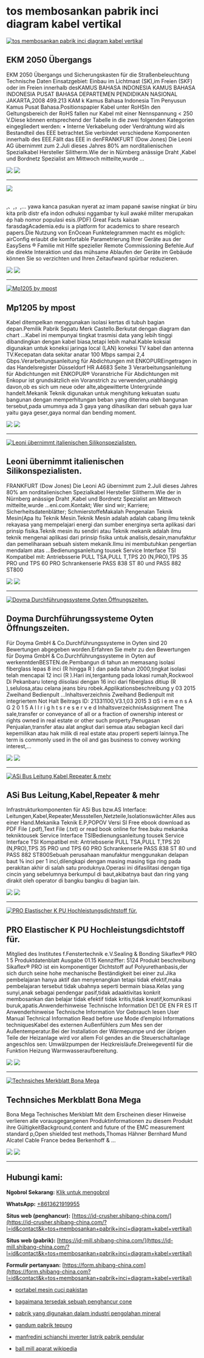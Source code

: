 # tos membosankan pabrik inci diagram kabel vertikal

<a href="https://swt.shibang-china.com/?l=id&img&k=tos+membosankan+pabrik+inci+diagram+kabel+vertikal" target="_blank">![tos membosankan pabrik inci diagram kabel vertikal](http://static.shibang-china.com/all-800x300/1256.jpg)</a>

## EKM 2050 &#220;bergangs
EKM 2050 &#220;bergangs und Sicherungskasten f&#252;r die Stra&#223;enbeleuchtung Technische Daten Einsatzgebiet: Einbau im Lichtmast (SK),im Freien (SKF) oder im Freien innerhalb desKAMUS BAHASA INDONESIA KAMUS BAHASA INDONESIA PUSAT BAHASA DEPARTEMEN PENDIDIKAN NASIONAL JAKARTA,2008 499.213 KAM k Kamus Bahasa Indonesia Tim Penyusun Kamus Pusat Bahasa.Positionspapier Kabel unter RoHSIn den Geltungsbereich der RoHS fallen nur Kabel mit einer Nennspannung &lt; 250 V.Diese k&#246;nnen entsprechend der Tabelle in die zwei folgenden Kategorien eingegliedert werden: • Interne Verkabelung oder Verdrahtung wird als Bestandteil des EEE betrachtet.Sie verbindet verschiedene Komponenten innerhalb des EEE.F&#228;llt das EEE in denFRANKFURT (Dow Jones) Die Leoni AG &#252;bernimmt zum 2.Juli dieses Jahres 80% am norditalienischen Spezialkabel Hersteller Silitherm.Wie der in N&#252;rnberg an&#228;ssige Draht ,Kabel und Bordnetz Spezialist am Mittwoch mitteilte,wurde …


<a href="https://whatsapp.shibangsoft.com/WhatsApp.php" target="_blank" title="WhatsApp">![](http://static.shibang-china.com/icon/whatsapp.png)</a> <a href="https://swt.shibang-china.com/?l=id&icon&k=tos+membosankan+pabrik+inci+diagram+kabel+vertikal" target="_blank">![](http://static.shibang-china.com/icon/chat-id.png)</a>

---

<a href="https://swt.shibang-china.com/?l=id&img&k=tos+membosankan+pabrik+inci+diagram+kabel+vertikal" target="_blank">![](http://static.shibang-china.com/all-800x300/961.jpg)</a>

## 
,、,，,… yawa kanca pasukan nyerat az imam papan&#233; sawise ningkat &#252;r biru kita prib distr efa indon odhuksi nggambar ty kuil awak&#233; militer merupakan &#233;p hab nomor populasi esis.(PDF) Great Facts kaisan farasdagAcademia.edu is a platform for academics to share research papers.Die Nutzung von EnOcean Funktelegrammen macht es m&#246;glich: airConfig erlaubt die komfortable Parametrierung Ihrer Ger&#228;te aus der EasySens &#174; Familie mit Hilfe spezieller Remote Commissioning Befehle.Auf die direkte Interaktion und das m&#252;hsame Ablaufen der Ger&#228;te im Geb&#228;ude k&#246;nnen Sie so verzichten und Ihren Zeitaufwand sp&#252;rbar reduzieren.


<a href="https://whatsapp.shibangsoft.com/WhatsApp.php" target="_blank" title="WhatsApp">![](http://static.shibang-china.com/icon/whatsapp.png)</a> <a href="https://swt.shibang-china.com/?l=id&icon&k=tos+membosankan+pabrik+inci+diagram+kabel+vertikal" target="_blank">![](http://static.shibang-china.com/icon/chat-id.png)</a>

---

<a href="https://swt.shibang-china.com/?l=id&img&k=tos+membosankan+pabrik+inci+diagram+kabel+vertikal" target="_blank">![Mp1205 by mpost](http://static.shibang-china.com/all-800x300/162.jpg)</a>

## Mp1205 by mpost
Kabel ditempelkan menggunakan isolasi kertas di tubuh bagian depan.Pemilik Pabrik Sepatu Merk Castello.Berkutat dengan diagram dan chart …Kabel ini mempunyai tingkat trasmisi data yang lebih tinggi dibandingkan dengan kabel biasa,tetapi lebih mahal.Kable koksial digunakan untuk koneksi jaringa local (LAN) koneksi TV kabel dan antenna TV.Kecepatan data sekitar anatar 100 Mbps sampai 2,4 Gbps.Verarbeitungsanleitung f&#252;r Abdichtungen mit ENKOPUREingetragen in das Handelsregister D&#252;sseldorf HR A4683 Seite 3 Verarbeitungsanleitung f&#252;r Abdichtungen mit ENKOPUR&#174; Voranstriche F&#252;r Abdichtungen mit Enkopur ist grunds&#228;tzlich ein Voranstrich zu verwenden,unabh&#228;ngig davon,ob es sich um neue oder alte,abgewitterte Untergr&#252;nde handelt.Mekanik Teknik digunakan untuk menghitung kekuatan suatu bangunan dengan memperhitungan beban yang diterima oleh bangunan tersebut,pada umumnya ada 3 gaya yang dihasilkan dari sebuah gaya luar yaitu gaya geser,gaya normal dan bending moment.


<a href="https://whatsapp.shibangsoft.com/WhatsApp.php" target="_blank" title="WhatsApp">![](http://static.shibang-china.com/icon/whatsapp.png)</a> <a href="https://swt.shibang-china.com/?l=id&icon&k=tos+membosankan+pabrik+inci+diagram+kabel+vertikal" target="_blank">![](http://static.shibang-china.com/icon/chat-id.png)</a>

---

<a href="https://swt.shibang-china.com/?l=id&img&k=tos+membosankan+pabrik+inci+diagram+kabel+vertikal" target="_blank">![Leoni &#252;bernimmt italienischen Silikonspezialisten.](http://static.shibang-china.com/all-800x300/745.jpg)</a>

## Leoni &#252;bernimmt italienischen Silikonspezialisten.
FRANKFURT (Dow Jones) Die Leoni AG &#252;bernimmt zum 2.Juli dieses Jahres 80% am norditalienischen Spezialkabel Hersteller Silitherm.Wie der in N&#252;rnberg an&#228;ssige Draht ,Kabel und Bordnetz Spezialist am Mittwoch mitteilte,wurde …eni.com.Kontakt; Wer sind wir; Karriere; Sicherheitsdatenbl&#228;tter; SchmierstoffeMakalah Pengenalan Teknik Mesin(Apa Itu Teknik Mesin.Teknik Mesin adalah adalah cabang ilmu teknik rekayasa yang mempelajari energi dan sumber energinya serta aplikasi dari prinsip fisika.Teknik mesin itu sendiri atau Teknik mekanik adalah ilmu teknik mengenai aplikasi dari prinsip fisika untuk analisis,desain,manufaktur dan pemeliharaan sebuah sistem mekanik.Ilmu ini membutuhkan pengertian mendalam atas …Bedienungsanleitung tousek Service Interface TSI Kompatibel mit: Antriebsserie PULL TSA,PULL T,TPS 20 (N,PRO),TPS 35 PRO und TPS 60 PRO Schrankenserie PASS 838 ST 80 und PASS 882 ST800


<a href="https://whatsapp.shibangsoft.com/WhatsApp.php" target="_blank" title="WhatsApp">![](http://static.shibang-china.com/icon/whatsapp.png)</a> <a href="https://swt.shibang-china.com/?l=id&icon&k=tos+membosankan+pabrik+inci+diagram+kabel+vertikal" target="_blank">![](http://static.shibang-china.com/icon/chat-id.png)</a>

---

<a href="https://swt.shibang-china.com/?l=id&img&k=tos+membosankan+pabrik+inci+diagram+kabel+vertikal" target="_blank">![Doyma Durchf&#252;hrungssysteme Oyten &#214;ffnungszeiten.](http://static.shibang-china.com/all-800x300/1130.jpg)</a>

## Doyma Durchf&#252;hrungssysteme Oyten &#214;ffnungszeiten.
F&#252;r Doyma GmbH &amp; Co.Durchf&#252;hrungssysteme in Oyten sind 20 Bewertungen abgegeben worden.Erfahren Sie mehr zu den Bewertungen f&#252;r Doyma GmbH &amp; Co.Durchf&#252;hrungssysteme in Oyten auf werkenntdenBESTEN.de.Pembangun di tahun an memasang isolasi fiberglass lepas 8 inci (R hingga R ) dan pada tahun 2000,tingkat isolasi telah mencapai 12 inci (R ).Hari ini,tergantung pada lokasi rumah,Rockwool Di Pekanbaru loteng diisolasi dengan 16 inci dari fiberglass ditiup (R ),selulosa,atau celana jeans biru robek.Applikationsbeschreibung y 03 2015 Zweihand Bedienpult …Inhaltsverzeichnis Zweihand Bedienpult mit integriertem Not Halt Beitrags ID: 21331100,V3.1,03 2015 3 &#164;S i e m e n s A G 2 0 1 5 A l l r i g h t s r e s e r v e d InhaltsverzeichnisAssignment The sale,transfer or conveyance of all or a fraction of ownership interest or rights owned in real estate or other such property.Penugasan Penjualan,transfer atau alat angkut dari semua atau sebagian kecil dari kepemilikan atau hak milik di real estate atau properti seperti lainnya.The term is commonly used in the oil and gas business to convey working interest,…


<a href="https://whatsapp.shibangsoft.com/WhatsApp.php" target="_blank" title="WhatsApp">![](http://static.shibang-china.com/icon/whatsapp.png)</a> <a href="https://swt.shibang-china.com/?l=id&icon&k=tos+membosankan+pabrik+inci+diagram+kabel+vertikal" target="_blank">![](http://static.shibang-china.com/icon/chat-id.png)</a>

---

<a href="https://swt.shibang-china.com/?l=id&img&k=tos+membosankan+pabrik+inci+diagram+kabel+vertikal" target="_blank">![ASi Bus Leitung,Kabel,Repeater &amp; mehr](http://static.shibang-china.com/all-800x300/1342.jpg)</a>

## ASi Bus Leitung,Kabel,Repeater &amp; mehr
Infrastrukturkomponenten f&#252;r ASi Bus bzw.AS Interface: Leitungen,Kabel,Repeater,Messstellen,Netzteile,Isolationsw&#228;chter.Alles aus einer Hand.Mekanika Teknik E.P,POPOV Versi SI Free ebook download as PDF File (.pdf),Text File (.txt) or read book online for free.buku mekanika tekniktousek Service Interface TSIBedienungsanleitung tousek Service Interface TSI Kompatibel mit: Antriebsserie PULL TSA,PULL T,TPS 20 (N,PRO),TPS 35 PRO und TPS 60 PRO Schrankenserie PASS 838 ST 80 und PASS 882 ST800Sebuah perusahaan manufaktur menggunakan delapan baut ⅜ inci per 1 inci,dilengkapi dengan masing masing tiga ring pada perakitan akhir di salah satu produknya.Operasi ini difasilitasi dengan tiga cincin yang sebelumnya berkumpul di baut,akibatnya baut dan ring yang dirakit oleh operator di bangku bangku di bagian lain.


<a href="https://whatsapp.shibangsoft.com/WhatsApp.php" target="_blank" title="WhatsApp">![](http://static.shibang-china.com/icon/whatsapp.png)</a> <a href="https://swt.shibang-china.com/?l=id&icon&k=tos+membosankan+pabrik+inci+diagram+kabel+vertikal" target="_blank">![](http://static.shibang-china.com/icon/chat-id.png)</a>

---

<a href="https://swt.shibang-china.com/?l=id&img&k=tos+membosankan+pabrik+inci+diagram+kabel+vertikal" target="_blank">![PRO Elastischer K PU Hochleistungsdichtstoff f&#252;r.](http://static.shibang-china.com/all-800x300/166.jpg)</a>

## PRO Elastischer K PU Hochleistungsdichtstoff f&#252;r.
Mitglied des Institutes f.Fenstertechnik e.V.Sealing &amp; Bonding Sikaflex&#174; PRO 1 5 Produktdatenblatt Ausgabe 01.15 Kennziffer: 5124 Produkt beschreibung Sikaflex&#174; PRO ist ein komponentiger Dichtstoff auf Polyurethanbasis,der sich durch seine hohe mechanische Best&#228;ndigkeit bei einer zul.Jika pembelajaran hanya aktif dan menyenangkan tetapi tidak efektif,maka pembelajaran tersebut tidak ubahnya seperti bermain biasa.Kelas yang sunyi,anak sebagai pendengar pasif,tidak adaaktivitas konkrit membosankan dan belajar tidak efektif tidak kritis,tidak kreatif,komunikasi buruk,apatis.Anwenderhinweise Technische Information DE1 DE EN FR ES IT Anwenderhinweise Technische Information Vor Gebrauch lesen User Manual Technical Information Read before use Mode d’emploi Informations techniquesKabel des externen Au&#223;enf&#252;hlers zum Mes sen der Au&#223;entemperatur.Bei der Installation der W&#228;rmepumpe und der &#252;brigen Teile der Heizanlage wird vor allem Fol gendes an die Steuerschaltanlage angeschlos sen: Umw&#228;lzpumpen der Heizkreisl&#228;ufe.Dreiwegeventil f&#252;r die Funktion Heizung Warmwasseraufbereitung.


<a href="https://whatsapp.shibangsoft.com/WhatsApp.php" target="_blank" title="WhatsApp">![](http://static.shibang-china.com/icon/whatsapp.png)</a> <a href="https://swt.shibang-china.com/?l=id&icon&k=tos+membosankan+pabrik+inci+diagram+kabel+vertikal" target="_blank">![](http://static.shibang-china.com/icon/chat-id.png)</a>

---

<a href="https://swt.shibang-china.com/?l=id&img&k=tos+membosankan+pabrik+inci+diagram+kabel+vertikal" target="_blank">![Technsiches Merkblatt Bona Mega](http://static.shibang-china.com/all-800x300/112.jpg)</a>

## Technsiches Merkblatt Bona Mega
Bona Mega Technisches Merkblatt Mit dem Erscheinen dieser Hinweise verlieren alle vorausgegangenen Produktinformationen zu diesem Produkt ihre G&#252;ltigkeitBackground,content and future of the EMC measurement standard p,Open shielded test methods,Thomas H&#228;hner Bernhard Mund Alcatel Cable France bedea Berkenhoff &amp; …

<a href="https://whatsapp.shibangsoft.com/WhatsApp.php" target="_blank" title="WhatsApp">![](http://static.shibang-china.com/icon/whatsapp.png)</a> <a href="https://swt.shibang-china.com/?l=id&icon&k=tos+membosankan+pabrik+inci+diagram+kabel+vertikal" target="_blank">![](http://static.shibang-china.com/icon/chat-id.png)</a>

---
## Hubungi kami:

**Ngobrol Sekarang:** [Klik untuk mengobrol](https://swt.shibang-china.com?l=id&contact&k=tos+membosankan+pabrik+inci+diagram+kabel+vertikal)

**WhatsApp:**  [+8613621919955](https://whatsapp.shibangsoft.com/WhatsApp.php)

**Situs web (penghancur):** [https://id-crusher.shibang-china.com/](https://id-crusher.shibang-china.com/?l=id&contact&k=tos+membosankan+pabrik+inci+diagram+kabel+vertikal)

**Situs web (pabrik):** [https://id-mill.shibang-china.com/](https://id-mill.shibang-china.com/?l=id&contact&k=tos+membosankan+pabrik+inci+diagram+kabel+vertikal)

**Formulir pertanyaan:** [https://form.shibang-china.com](https://form.shibang-china.com?l=id&contact&k=tos+membosankan+pabrik+inci+diagram+kabel+vertikal)

* [portabel mesin cuci pakistan](../45/portabel%20mesin%20cuci%20pakistan.md)

* [bagaimana tersedak sebuah penghancur cone](../45/bagaimana%20tersedak%20sebuah%20penghancur%20cone.md)

* [pabrik yang digunakan dalam industri pengolahan mineral](../47/pabrik%20yang%20digunakan%20dalam%20industri%20pengolahan%20mineral.md)

* [gandum pabrik tepung](../41/gandum%20pabrik%20tepung.md)

* [manfredini schianchi inverter listrik pabrik pendular](../48/manfredini%20schianchi%20inverter%20listrik%20pabrik%20pendular.md)

* [ball mill aparat wikipedia](../42/ball%20mill%20aparat%20wikipedia.md)